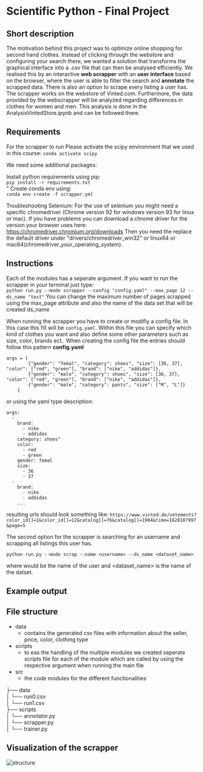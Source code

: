 # Scientific Python - Final Project

## Short description
The motivation behind this project was to optimize online shopping for second hand clothes. Instead of clicking through the webstore and configuring your search there, we wanted a solution that transforms the graphical interface into a .csv file that can then be analysed efficiently.
We realised this by an interactive **web scrapper** with an **user interface** based on the browser, where the user is able to filter the search and **annotate** the scrapped data. There is also an option to scrape every listing a user has. The scrapper works on the webstore of Vinted.com. Furthermore, the data provided by the webscrapper will be analyzed regarding differences in clothes for women and men. This analysis is done in the AnalysisVintedStore.ipynb and can be followed there.

## Requirements
For the scrapper to run 
Please activate the scipy environment that we used in this course:
``` conda activate scipy ```

We need some additional packages:

Install python requirements using pip:  
```pip install -r requirements.txt```  
"
Create conda env using:  
```conda env create -f scrapper.yml ```

Troubleshooting Selenium:
For the use of selenium you might need a specific chromedriver (Chrome version 92 for windows version 93 for linux or mac). If you have problems you can download a chrome driver for the version your browser uses here: https://chromedriver.chromium.org/downloads 
Then you need the replace the default driver under "drivers/chromedriver_win32" or linux64 or mac64(chromedriver_your_operating_system).

## Instructions
Each of the modules has a seperate argument. If you want to run the scrapper in your terminal just type:  
```python run.py --mode scrapper --config "config.yaml" --max_page 12 --ds_name "test"```
You can change the maximum number of pages scrapped using the max_page attribute and also the name of the data set that will be created ds_name 

When running the scrapper you have to create or modifiy a config file. In this case this fill will be ```config.yaml```. Within this file you can specify which kind of clothes you want and also define some other parameters such as size, color, brands ect.. When creating the config file the entries should follow this pattern
**config.yaml**
```
args = [
        {"gender": "femal", "category": shoes", "size": [36, 37], "color": ["red", "green"], "brand": ["nike", "addidas"]},
        {"gender": "male", "category": shoes", "size": [36, 37], "color": ["red", "green"], "brand": ["nike", "addidas"]},
        {"gender": "male", "category": pants", "size": ["M", "L"]}
    ]
```

or using the yaml type description:
```
args: 
  - 
    brand: 
      - nike
      - addidas
    category: shoes"
    color: 
      - red
      - green
    gender: femal
    size: 
      - 36
      - 37
  - 
    brand: 
      - nike
      - addidas
    ...
```

resulting urls should look something like:
``` https://www.vinted.de/vetements?color_id[]=1&color_id[]=12&catalog[]=76&catalog[]=1904&time=1628187997&page=5 ```


The second option for the scrapper is searching for an username and scrapping all listings this user has.
``` 
python run.py --mode scrap --name <username> --ds_name <dataset_name>
```

where <username> would be the name of the user and <dataset_name> is the name of the datset.
    
## Example output


## File structure
- data
    - contains the generated csv files with information about the seller, price, color, clothing type
- scripts
    - to eas the handling of the multiple modules we created seperate scripts file for each of the module which are called by using the respective argument when running the main file
- src
    - the code modules for the different functionalities

├── data     
│   └── run0.csv  
│   └── run1.csv  
├── scripts  
│   └── annotator.py  
│   └── scrapper.py  
│   └── trainer.py  

## Visualization of the scrapper
![structure](documentation/structure.png "Title")
